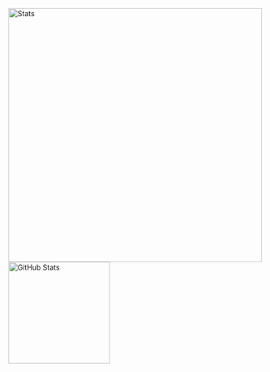 <img 
    align="left" 
    alt="Stats" 
    title="Stats"
    width="500px" 
    style="padding-right: 10px;" 
    src="https://github-readme-stats.vercel.app/api?username=joaovitorgoulartsousa-sys&show_icons=true&theme=tokyonight&include_all_commits=true&locale=pt-br"
/>
<img 
      align="left" 
      alt="GitHub Stats" 
      height="200" 
      src="https://github-readme-stats.vercel.app/api/top-langs/?username=joaovitorgoulartsousa-sys&theme=tokyonight&layout=compact&custom_title=Tecnologias&langs_count=9" 
  />
